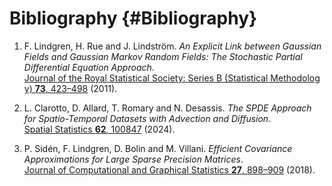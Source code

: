 
# Bibliography {#Bibliography}
1. <a id='Lindgren2011'></a>
  F. Lindgren, H. Rue and J. Lindström. _An Explicit Link between Gaussian Fields and Gaussian Markov Random Fields: The Stochastic Partial Differential Equation Approach_. [Journal of the Royal Statistical Society: Series B (Statistical Methodology) **73**, 423–498](https://doi.org/10.1111/j.1467-9868.2011.00777.x) (2011).
  
2. <a id='Clarotto2024'></a>
  L. Clarotto, D. Allard, T. Romary and N. Desassis. _The SPDE Approach for Spatio-Temporal Datasets with Advection and Diffusion_. [Spatial Statistics **62**, 100847](https://doi.org/10.1016/j.spasta.2024.100847) (2024).
  
3. <a id='Siden2018'></a>
  P. Sidén, F. Lindgren, D. Bolin and M. Villani. _Efficient Covariance Approximations for Large Sparse Precision Matrices_. [Journal of Computational and Graphical Statistics **27**, 898–909](https://doi.org/10.1080/10618600.2018.1473782) (2018).
  
